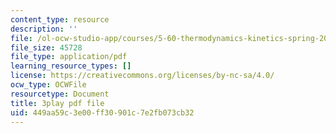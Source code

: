 ```yaml
---
content_type: resource
description: ''
file: /ol-ocw-studio-app/courses/5-60-thermodynamics-kinetics-spring-2008/449aa59c3e00ff30901c7e2fb073cb32_RrVq7Yduz2g.pdf
file_size: 45728
file_type: application/pdf
learning_resource_types: []
license: https://creativecommons.org/licenses/by-nc-sa/4.0/
ocw_type: OCWFile
resourcetype: Document
title: 3play pdf file
uid: 449aa59c-3e00-ff30-901c-7e2fb073cb32
---
```

